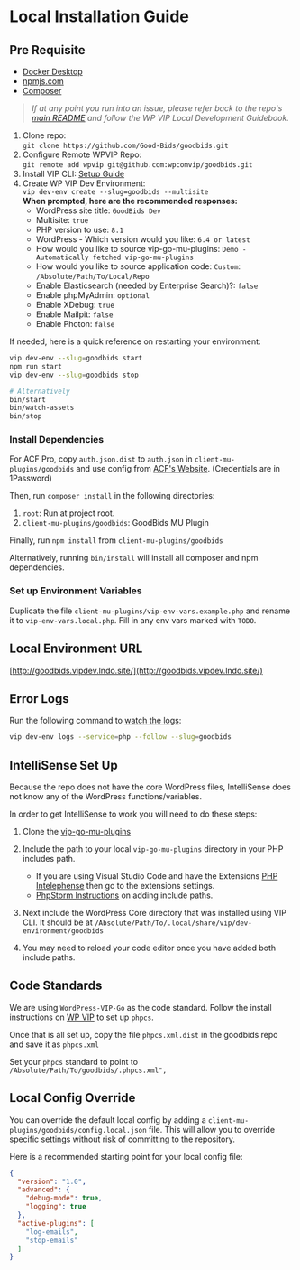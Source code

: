 # Local Installation Guide

## Pre Requisite

-   [Docker Desktop](https://www.docker.com/products/docker-desktop/)
-   [npmjs.com](https://docs.npmjs.com/getting-started)
-   [Composer](https://getcomposer.org/)

> _If at any point you run into an issue, please refer back to the repo's [main README](../README.md) and follow the WP VIP Local Development Guidebook._

1. Clone repo:  
   `git clone https://github.com/Good-Bids/goodbids.git`
2. Configure Remote WPVIP Repo:  
   `git remote add wpvip git@github.com:wpcomvip/goodbids.git`
3. Install VIP CLI: [Setup Guide](https://docs.wpvip.com/technical-references/vip-cli/installing-vip-cli/)
4. Create WP VIP Dev Environment:  
   `vip dev-env create --slug=goodbids --multisite`  
    **When prompted, here are the recommended responses:**
    - WordPress site title: `GoodBids Dev`
    - Multisite: `true`
    - PHP version to use: `8.1`
    - WordPress - Which version would you like:
      `6.4 or latest`
    - How would you like to source vip-go-mu-plugins: `Demo - Automatically fetched vip-go-mu-plugins`
    - How would you like to source application code: `Custom`: `/Absolute/Path/To/Local/Repo`
    - Enable Elasticsearch (needed by Enterprise Search)?: `false`
    - Enable phpMyAdmin: `optional`
    - Enable XDebug: `true`
    - Enable Mailpit: `false`
    - Enable Photon: `false`

If needed, here is a quick reference on restarting your environment:

```bash
vip dev-env --slug=goodbids start
npm run start
vip dev-env --slug=goodbids stop

# Alternatively
bin/start
bin/watch-assets
bin/stop
```

### Install Dependencies

For ACF Pro, copy `auth.json.dist` to `auth.json` in `client-mu-plugins/goodbids` and use config from [ACF's Website](https://www.advancedcustomfields.com/my-account/view-licenses/). (Credentials are in 1Password)

Then, run `composer install` in the following directories:

1. `root`: Run at project root.
2. `client-mu-plugins/goodbids`: GoodBids MU Plugin

Finally, run `npm install` from `client-mu-plugins/goodbids`

Alternatively, running `bin/install` will install all composer and npm dependencies.

### Set up Environment Variables

Duplicate the file `client-mu-plugins/vip-env-vars.example.php` and rename it to `vip-env-vars.local.php`. Fill in any
env vars marked with `TODO`.

## Local Environment URL

[http://goodbids.vipdev.lndo.site/](http://goodbids.vipdev.lndo.site/)

## Error Logs

Run the following command to [watch the logs](https://docs.wpvip.com/technical-references/vip-local-development-environment/#h-php):

```sh
vip dev-env logs --service=php --follow --slug=goodbids
```

## IntelliSense Set Up

Because the repo does not have the core WordPress files, IntelliSense does not know any of the WordPress functions/variables.

In order to get IntelliSense to work you will need to do these steps:

1. Clone the [vip-go-mu-plugins](https://github.com/Automattic/vip-go-mu-plugins)
2. Include the path to your local `vip-go-mu-plugins` directory in your PHP includes path.

    - If you are using Visual Studio Code and have the Extensions [PHP Intelephense](https://marketplace.visualstudio.com/items?itemName=bmewburn.vscode-intelephense-client) then go to the extensions settings.
    - [PhpStorm Instructions](https://www.jetbrains.com/help/phpstorm/configuring-include-paths.html) on adding include paths.

3. Next include the WordPress Core directory that was installed using VIP CLI. It should be at `/Absolute/Path/To/.local/share/vip/dev-environment/goodbids`
4. You may need to reload your code editor once you have added both include paths.

## Code Standards

We are using `WordPress-VIP-Go` as the code standard. Follow the install instructions on [WP VIP](https://docs.wpvip.com/how-tos/php_codesniffer/) to set up `phpcs`.

Once that is all set up, copy the file `phpcs.xml.dist` in the goodbids repo and save it as `phpcs.xml`

Set your `phpcs` standard to point to `/Absolute/Path/To/goodbids/.phpcs.xml",`

## Local Config Override

You can override the default local config by adding a `client-mu-plugins/goodbids/config.local.json` file. This will allow you to override specific settings without risk of committing to the repository.

Here is a recommended starting point for your local config file:

```json
{
  "version": "1.0",
  "advanced": {
    "debug-mode": true,
    "logging": true
  },
  "active-plugins": [
    "log-emails",
    "stop-emails"
  ]
}
```
